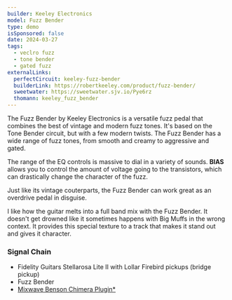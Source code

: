 ```yaml
---
builder: Keeley Electronics
model: Fuzz Bender
type: demo
isSponsored: false
date: 2024-03-27
tags:
  - veclro fuzz
  - tone bender
  - gated fuzz
externalLinks:
  perfectCircuit: keeley-fuzz-bender
  builderLink: https://robertkeeley.com/product/fuzz-bender/
  sweetwater: https://sweetwater.sjv.io/Pye6rz
  thomann: keeley_fuzz_bender
---
```


The Fuzz Bender by Keeley Electronics is a versatile fuzz pedal that combines the best of vintage and modern fuzz tones. It's based on the Tone Bender circuit, but with a few modern twists. The Fuzz Bender has a wide range of fuzz tones, from smooth and creamy to aggressive and gated.

The range of the EQ controls is massive to dial in a variety of sounds. **BIAS** allows you to control the amount of voltage going to the transistors, which can drastically change the character of the fuzz.

Just like its vintage couterparts, the Fuzz Bender can work great as an overdrive pedal in disguise.

I like how the guitar melts into a full band mix with the Fuzz Bender. It doesn't get drowned like it sometimes happens with Big Muffs in the wrong context. It provides this special texture to a track that makes it stand out and gives it character.

### Signal Chain

- Fidelity Guitars Stellarosa Lite II with Lollar Firebird pickups (bridge pickup)
- Fuzz Bender
- [Mixwave Benson Chimera Plugin\*](https://sweetwater.sjv.io/B0N2PL)
